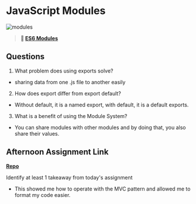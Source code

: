 # JavaScript Modules

![modules](https://bcw.blob.core.windows.net/public/img/1015719031845190)

> **📖 [ES6 Modules](https://codeworksacademy.com/fs-student-guide/resources/wk3/01-Modules)**

## Questions

1. What problem does using exports solve?

- sharing data from one .js file to another easily

2. How does export differ from export default?

- Without default, it is a named export, with default, it is a default exports.

3. What is a benefit of using the Module System?

- You can share modules with other modules and by doing that, you also share their values.

## Afternoon Assignment Link

**[Repo](https://github.com/Enderdr4gon74/Vending-Machine)**

Identify at least 1 takeaway from today's assignment

- This showed me how to operate with the MVC pattern and allowed me to format my code easier.